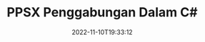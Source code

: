 ---
############################# Static ############################
layout: "auto-gen-merge"
date: 2022-11-10T19:33:12
draft: false
otherformats: pptx rtf tex vdx vsdm vsdx vssm vssx vstm vstx vsx vtx xlam xls xlsb xlsm

############################# Head ############################
head_title: "Gabungkan PPSX Fail dalam C# | PPSX Penggabungan"
head_description: "Gabungkan berbilang fail PPSX ke dalam satu fail menggunakan API penggabungan dokumen C# .NET. Gabungkan halaman atau julat halaman tertentu daripada pelbagai dokumen kepada satu dokumen."

############################# Header ############################
title: "PPSX Penggabungan Dalam C#"
description: "Gabungkan PPSX dengan beberapa baris kod .NET."
bg_image: "https://cms.admin.containerize.com/templates/aspose/App_Themes/V3/images/bg/header1.png"
bg_overlay: false
button:
    enable: true
    icon: "fas fa-arrow-down"
    label: "Muat turun Percubaan Percuma"
    link: "https://downloads.groupdocs.com/merger/net"

############################# SubMenu ############################
submenu:
    enable: true

    left:
        img_alt: "GroupDocs.Merger for .NET"
        image: "https://cms.admin.containerize.com/templates/groupdocs/images/product-logos/90x90-noborder/groupdocs-merger-net.png"
        product: "GroupDocs.Merger"
        platform: ".NET"

    middle:
        button:

            # button loop
            - link: "https://apireference.groupdocs.com/merger/net"
              text: "Rujukan API"

            # button loop
            - link: "https://github.com/groupdocs-merger"
              text: "Contoh Kod"

            # button loop
            - link: "https://products.groupdocs.app/merger/family"
              text: "Demo Langsung"

            # button loop
            - link: "https://purchase.groupdocs.com/pricing/merger/net"
              text: "penentuan harga"

    right:
        link_download: "https://downloads.groupdocs.com/merger"
        link_learn: "https://docs.groupdocs.com/merger/net"
        link_buy: "https://purchase.groupdocs.com"

############################# About ############################
about:
    enable: true
    title: "Mengenai API GroupDocs.Merger for .NET."
    content: |
        [GroupDocs.Merger for .NET](/ms/merger/net/) menyediakan penyelesaian yang mudah untuk menggabungkan berbilang PDF, Microsoft Office (Word, Excel, PowerPoint, OneNote), OpenDocument, HTML, imej dan banyak dokumen lain ke dalam satu fail dalam aplikasi .NET. GroupDocs.Merger akan menjimatkan banyak usaha anda, kerana anda dibenarkan untuk menggabungkan PPSX dokumen - tidak perlu memasang sebarang perisian pihak ketiga, aplikasi desktop atau pemalam. Kini tidak perlu membuang masa anda dan menggabungkan fail secara manual! Misi GroupDocs adalah untuk menyediakan kualiti terbaik dan memudahkan aliran kerja pemprosesan dokumen.
        
        API GroupDocs.Merger ialah pilihan yang tepat untuk penyelesaian korporat yang memerlukan ciri penggabungan fail. API ini disokong dengan baik pada semua sistem pengendalian dan platform utama termasuk .NET Framework, .NET Standard, .NET Core, Mono.

############################# Steps ############################
steps:
    enable: true
    title_left: "Cara Menggabungkan Berbilang PPSX Fail"
    content_left: |
        [GroupDocs.Merger for .NET](/ms/merger/net/) memudahkan pembangun .NET untuk menggabungkan dua atau lebih PPSX fail dalam aplikasi mereka dengan melaksanakan beberapa langkah mudah.
        
        * Buat contoh baharu **Merger** dan lulus laluan dokumen sumber sebagai parameter pembina.
        * Panggil **Join** kelas **Merger** dan lulus laluan dokumen sumber kedua.
        * Panggil **Save** kelas **Merger** untuk menyimpan dokumen yang digabungkan.

    title_right: "Keperluan Sistem"
    content_right: |
        API GroupDocs.Merger for .NET disokong pada semua platform dan sistem pengendalian utama. Sebelum melaksanakan kod di bawah, sila pastikan anda mempunyai prasyarat berikut dipasang pada sistem anda.

        * Sistem Pengendalian: Microsoft Windows, Linux, MacOS
        * Persekitaran Pembangunan: Visual Studio, Xamarin, MonoDevelop
        * Rangka kerja: .NET Framework, .NET Standard, .NET Core, Mono
        * Muat turun versi terkini GroupDocs.Merger for .NET daripada [NuGet](https://www.nuget.org/packages/groupdocs.merger)
         
    code: |
     {{% merger/additional-styles %}}
     {{< merger/code-merger title="Bagaimana untuk menggabungkan PPSX fail menggunakan kod contoh C#.">}}

        ```csharp    
        // Gabungkan PPSX fail menggunakan API GroupDocs.Merger
        // Segerakan Penggabungan dengan input dokumen PPSX.
        using (Merger merger = new Merger("input1.ppsx"))
          {
            // Kaedah Panggil Sertai contoh kelas Penggabungan dan lulus laluan dokumen sumber kedua
            merger.Join("input2.ppsx");
    
            // Panggil kaedah Simpan contoh kelas Penggabungan untuk menyimpan dokumen yang digabungkan
            merger.Save("merged-file.ppsx");
          }
        ```
     {{< /merger/code-merger >}}

############################# Demos ############################
demos:
    enable: true
    title: "Demo Langsung - Apl Dalam Talian untuk Menggabungkan Dokumen"
    content: |
       Gabungkan lebih daripada satu PPSX fail sekarang dengan melawati tapak web [GroupDocs.Merger Live Demos](https://products.groupdocs.app/merger/ppsx).
       Demo langsung mempunyai faedah berikut.
        
############################# About Formats ############################
about_formats:
    enable: true

############################# More Formats ############################
more_formats:
    enable: true
    title: "Menggabungkan Format Dokumen Lain"
    content: |
        .NET dokumen penggabungan API untuk format fail dan imej. Gabungkan beberapa format dokumen popular seperti yang dinyatakan di bawah.

############################# Back to top ###############################
back_to_top:
    enable: true
---